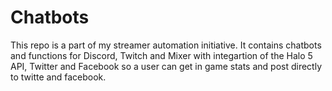 # Chatbots
This repo is a part of my streamer automation initiative. It contains chatbots and functions for Discord, Twitch and Mixer with integartion of the Halo 5 API, Twitter and Facebook so a user can get in game stats and post directly to twitte and facebook.
